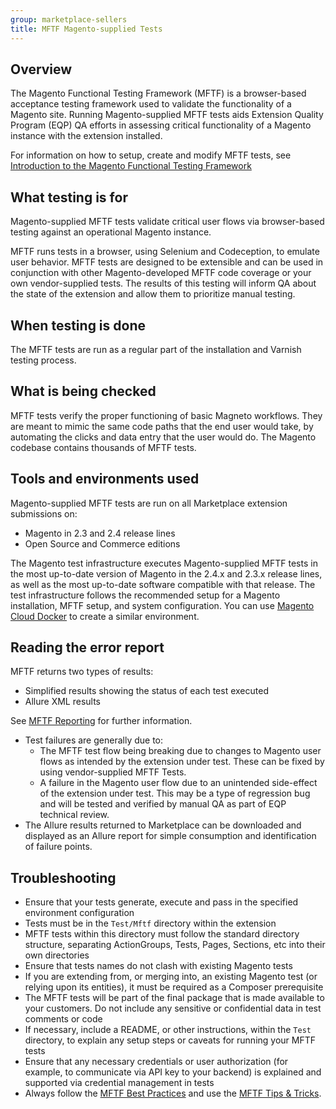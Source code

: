```yaml
---
group: marketplace-sellers
title: MFTF Magento-supplied Tests
---
```


## Overview

The Magento Functional Testing Framework (MFTF) is a browser-based acceptance testing framework used to validate the functionality of a Magento site. Running Magento-supplied MFTF tests aids Extension Quality Program (EQP) QA efforts in assessing critical functionality of a Magento instance with the extension installed.

For information on how to setup, create and modify MFTF tests, see [Introduction to the Magento Functional Testing Framework][1]

## What testing is for

Magento-supplied MFTF tests validate critical user flows via browser-based testing against an operational Magento instance.

MFTF runs tests in a browser, using Selenium and Codeception, to emulate user behavior. MFTF tests are designed to be extensible and can be used in conjunction with other Magento-developed MFTF code coverage or your own vendor-supplied tests. The results of this testing will inform QA about the state of the extension and allow them to prioritize manual testing.

## When testing is done

The MFTF tests are run as a regular part of the installation and Varnish testing process.

## What is being checked

MFTF tests verify the proper functioning of basic Magneto workflows. They are meant to mimic the same code paths that the end user would take, by automating the clicks and data entry that the user would do. The Magento codebase contains thousands of MFTF tests.

## Tools and environments used

Magento-supplied MFTF tests are run on all Marketplace extension submissions on:

-  Magento in 2.3 and 2.4 release lines
-  Open Source and Commerce editions

The Magento test infrastructure executes Magento-supplied MFTF tests in the most up-to-date version of Magento in the 2.4.x and 2.3.x release lines, as well as the most up-to-date software compatible with that release. The test infrastructure follows the recommended setup for a Magento installation, MFTF setup, and system configuration. You can use [Magento Cloud Docker][2] to create a similar environment.

## Reading the error report

MFTF returns two types of results:

-  Simplified results showing the status of each test executed
-  Allure XML results

See [MFTF Reporting][3] for further information.

-  Test failures are generally due to:
   -  The MFTF test flow being breaking due to changes to Magento user flows as intended by the extension under test. These can be fixed by using vendor-supplied MFTF Tests.
   -  A failure in the Magento user flow due to an unintended side-effect of the extension under test. This may be a type of regression bug and will be tested and verified by manual QA as part of EQP technical review.
-  The Allure results returned to Marketplace can be downloaded and displayed as an Allure report for simple consumption and identification of failure points.

## Troubleshooting

-  Ensure that your tests generate, execute and pass in the specified environment configuration
-  Tests must be in the `Test/Mftf` directory within the extension
-  MFTF tests within this directory must follow the standard directory structure, separating ActionGroups, Tests, Pages, Sections, etc into their own directories
-  Ensure that tests names do not clash with existing Magento tests
-  If you are extending from, or merging into, an existing Magento test (or relying upon its entities), it must be required as a Composer prerequisite
-  The MFTF tests will be part of the final package that is made available to your customers. Do not include any sensitive or confidential data in test comments or code
-  If necessary, include a README, or other instructions, within the `Test` directory, to explain any setup steps or caveats for running your MFTF tests
-  Ensure that any necessary credentials or user authorization (for example, to communicate via API key to your backend) is explained and supported via credential management in tests
-  Always follow the [MFTF Best Practices][4] and use the [MFTF Tips & Tricks][5].

<!-- Link definitions -->

[1]: {{site.baseurl}}/mftf/docs/introduction.html
[2]: https://github.com/magento/magento-cloud-docker
[3]: {{site.baseurl}}/mftf/docs/reporting.html
[4]: {{site.baseurl}}/mftf/docs/best-practices.html
[5]: {{site.baseurl}}/mftf/docs/tips-tricks.html
